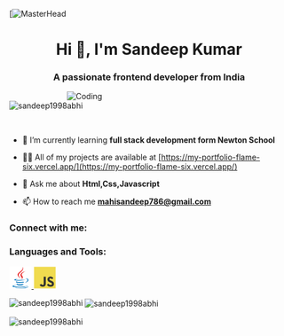 [![MasterHead](https://www.horizont.com.hr/posao/frontend-developer.gif)
<h1 align="center">Hi 👋, I'm Sandeep Kumar</h1>
<h3 align="center">A passionate frontend developer from India</h3>
<img align="right" alt="Coding" width="400" src="https://www.sarvika.com/wp-content/uploads/2021/03/Backend-Developer-Python-GIF-Dribble.gif">

<p align="left"> <img src="https://komarev.com/ghpvc/?username=sandeep1998abhi&label=Profile%20views&color=0e75b6&style=flat" alt="sandeep1998abhi" /> </p>

<p align="left"> <a href="https://twitter.com/" target="blank"><img src="https://img.shields.io/twitter/follow/?logo=twitter&style=for-the-badge" alt="" /></a> </p>

- 🌱 I’m currently learning **full stack development form Newton School**

- 👨‍💻 All of my projects are available at [https://my-portfolio-flame-six.vercel.app/](https://my-portfolio-flame-six.vercel.app/)

- 💬 Ask me about **Html,Css,Javascript**

- 📫 How to reach me **mahisandeep786@gmail.com**

<h3 align="left">Connect with me:</h3>
<p align="left">
</p>

<h3 align="left">Languages and Tools:</h3>
<p align="left"> <a href="https://www.java.com" target="_blank" rel="noreferrer"> <img src="https://raw.githubusercontent.com/devicons/devicon/master/icons/java/java-original.svg" alt="java" width="40" height="40"/> </a> <a href="https://developer.mozilla.org/en-US/docs/Web/JavaScript" target="_blank" rel="noreferrer"> <img src="https://raw.githubusercontent.com/devicons/devicon/master/icons/javascript/javascript-original.svg" alt="javascript" width="40" height="40"/> </a> </p>

<p><img align="left" src="https://github-readme-stats.vercel.app/api/top-langs?username=sandeep1998abhi&show_icons=true&locale=en&layout=compact" alt="sandeep1998abhi" /></p>

<p>&nbsp;<img align="center" src="https://github-readme-stats.vercel.app/api?username=sandeep1998abhi&show_icons=true&locale=en" alt="sandeep1998abhi" /></p>

<p><img align="center" src="https://github-readme-streak-stats.herokuapp.com/?user=sandeep1998abhi&" alt="sandeep1998abhi" /></p>
